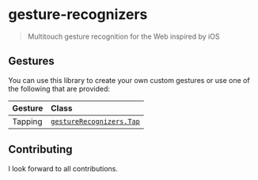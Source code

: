 # gesture-recognizers

> Multitouch gesture recognition for the Web inspired by iOS

## Gestures

You can use this library to create your own custom gestures or use one of the
following that are provided:

| Gesture | Class |
|:------- |:----- |
| Tapping | [`gestureRecognizers.Tap`](readmes/tap.md) |

## Contributing

I look forward to all contributions.
